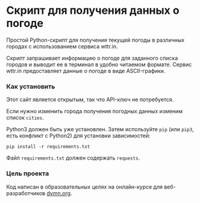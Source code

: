 # Скрипт для получения данных о погоде

Простой Python-скрипт для получения текущей погоды в различных городах с использованием сервиса wttr.in.

Скрипт запрашивает информацию о погоде для заданного списка городов и выводит ее в терминал в удобно читаемом формате. Сервис wttr.in предоставляет данные о погоде в виде ASCII-графики.

### Как установить

Этот сайт является открытым, так что API-ключ не потребуется.

Если нужно изменить города получения погодных данных изменим список `cities`.

Python3 должен быть уже установлен. 
Затем используйте `pip` (или `pip3`, есть конфликт с Python2) для установки зависимостей:
```
pip install -r requirements.txt
```
Файл `requirements.txt` должен содержать `requests`. 

### Цель проекта

Код написан в образовательных целях на онлайн-курсе для веб-разработчиков [dvmn.org](https://dvmn.org/).
